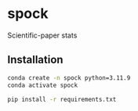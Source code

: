 # spock
Scientific-paper stats

## Installation

```bash
conda create -n spock python=3.11.9
conda activate spock

pip install -r requirements.txt
```
